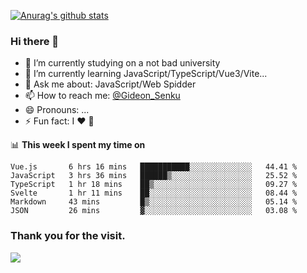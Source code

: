 [![Anurag's github stats](https://github-readme-stats.vercel.app/api?username=gideonsenku)](https://github.com/anuraghazra/github-readme-stats)
### Hi there 👋
- 🔭 I’m currently studying on a not bad university 
- 🌱 I’m currently learning JavaScript/TypeScript/Vue3/Vite...
- 💬 Ask me about: JavaScript/Web Spidder 
- 📫 How to reach me: [@Gideon_Senku](https://t.me/Gideon_Senku)
- 😄 Pronouns: ...
- ⚡ Fun fact: I ❤️ 🎵

📊 **This week I spent my time on**
<!--START_SECTION:waka-->

```text
Vue.js       6 hrs 16 mins   ███████████░░░░░░░░░░░░░░   44.41 %
JavaScript   3 hrs 36 mins   ██████▒░░░░░░░░░░░░░░░░░░   25.52 %
TypeScript   1 hr 18 mins    ██▒░░░░░░░░░░░░░░░░░░░░░░   09.27 %
Svelte       1 hr 11 mins    ██░░░░░░░░░░░░░░░░░░░░░░░   08.44 %
Markdown     43 mins         █▒░░░░░░░░░░░░░░░░░░░░░░░   05.14 %
JSON         26 mins         ▓░░░░░░░░░░░░░░░░░░░░░░░░   03.08 %
```

<!--END_SECTION:waka-->


### Thank you for the visit.
![](http://profile-counter.glitch.me/gideonsenku/count.svg)
<!--
**GideonSenku/GideonSenku** is a ✨ _special_ ✨ repository because its `README.md` (this file) appears on your GitHub profile.

Here are some ideas to get you started:

- 🔭 I’m currently working on ...
- 🌱 I’m currently learning ...
- 👯 I’m looking to collaborate on ...
- 🤔 I’m looking for help with ...
- 💬 Ask me about ...
- 📫 How to reach me: ...
- 😄 Pronouns: ...
- ⚡ Fun fact: ...
-->
